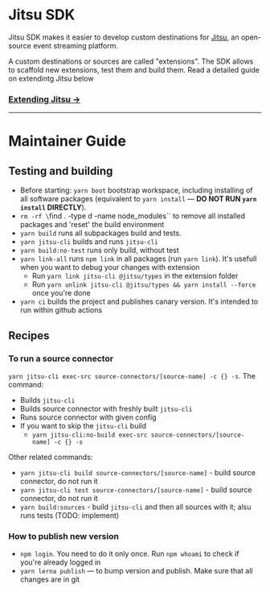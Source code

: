 # Jitsu SDK

Jitsu SDK makes it easier to develop custom destinations for [Jitsu](https://github.com/jitsucom/jitsu), an open-source 
event streaming platform.

A custom destinations or sources are called "extensions". The SDK allows to scaffold new extensions, test them and build them. Read
a detailed guide on extendintg Jitsu below

### [Extending Jitsu →](https://jitsu.com/docs/extending)

<hr />

# Maintainer Guide

## Testing and building

* Before starting: `yarn boot` bootstrap workspace, including installing of all software packages (equivalent to `yarn install` — **DO NOT RUN `yarn install` DIRECTLY**).
* `rm -rf \`find . -type d -name node_modules\`` to remove all installed packages and 'reset' the build environment
* `yarn build` runs all subpackages build and tests.
* `yarn jitsu-cli` builds and runs `jitsu-cli`
* `yarn build:no-test` runs only build, without test
* `yarn link-all` runs `npm link` in all packages (run `yarn link`). It's usefull when you want to debug 
your changes with extension
  * Run `yarn link jitsu-cli @jitsu/types` in the extension folder
  * Run `yarn unlink jitsu-cli @jitsu/types && yarn install --force` once you're done
* `yarn ci` builds the project and publishes canary version. It's intended to run within github actions

## Recipes

### To run a source connector 

`yarn jitsu-cli exec-src source-connectors/[source-name] -c {} -s`. The command:
  * Builds `jitsu-cli`
  * Builds source connector with freshly built `jitsu-cli`
  * Runs source connector with given config
  * If you want to skip the `jitsu-cli` build
    * `yarn jitsu-cli:no-build exec-src source-connectors/[source-name] -c {} -s`

Other related commands:
 * `yarn jitsu-cli build source-connectors/[source-name]` - build source connector, do not run it
 * `yarn jitsu-cli test source-connectors/[source-name]` - build source connector, do not run it
 * `yarn build:sources` - build `jitsu-cli` and then all sources with it; alsu runs tests (TODO: implement)


### How to publish new version

* `npm login`. You need to do it only once. Run `npm whoami` to check if you're already logged in
* `yarn lerna publish` — to bump version and publish. Make sure that all changes are in git



